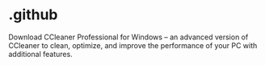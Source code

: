 # .github
Download CCleaner Professional for Windows – an advanced version of CCleaner to clean, optimize, and improve the performance of your PC with additional features.
